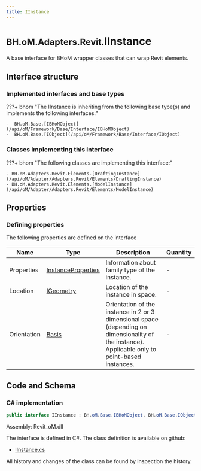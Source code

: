 ```yaml
---
title: IInstance
---
```


# <small>BH.oM.Adapters.Revit.</small>**IInstance**

A base interface for BHoM wrapper classes that can wrap Revit elements.

## Interface structure

### Implemented interfaces and base types

???+ bhom "The IInstance is inheriting from the following base type(s) and implements the following interfaces:"

    -  BH.oM.Base.[IBHoMObject](/api/oM/Framework/Base/Interface/IBHoMObject)
    -  BH.oM.Base.[IObject](/api/oM/Framework/Base/Interface/IObject)


### Classes implementing this interface

???+ bhom "The following classes are implementing this interface:"

    - BH.oM.Adapters.Revit.Elements.[DraftingInstance](/api/oM/Adapter/Adapters.Revit/Elements/DraftingInstance)
    - BH.oM.Adapters.Revit.Elements.[ModelInstance](/api/oM/Adapter/Adapters.Revit/Elements/ModelInstance)


## Properties



### Defining properties

The following properties are defined on the interface

| Name             | Type             | Description      | Quantity         |
|------------------|------------------|------------------|------------------|
| Properties | [InstanceProperties](/api/oM/Adapter/Adapters.Revit/Properties/InstanceProperties) | Information about family type of the instance. | - |
| Location | [IGeometry](/api/oM/Dimensional/Geometry/Interface/IGeometry) | Location of the instance in space. | - |
| Orientation | [Basis](/api/oM/Dimensional/Geometry/Vector/Basis) | Orientation of the instance in 2 or 3 dimensional space (depending on dimensionality of the instance). Applicable only to point-based instances. | - |


## Code and Schema

### C# implementation

``` C# title="C#"
public interface IInstance : BH.oM.Base.IBHoMObject, BH.oM.Base.IObject
```

Assembly: Revit_oM.dll

The interface is defined in C#. The class definition is available on github:

- [IInstance.cs](https://github.com/BHoM/Revit_Toolkit/blob/develop/Revit_oM/Elements\IInstance.cs)

All history and changes of the class can be found by inspection the history.
